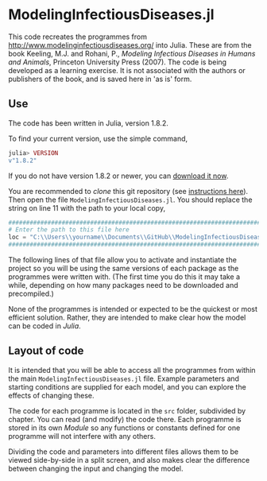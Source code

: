 # ModelingInfectiousDiseases.jl

This code recreates the programmes from http://www.modelinginfectiousdiseases.org/ into Julia. These are from the book Keeling, M.J. and Rohani, P., *Modeling Infectious Diseases in Humans and Animals*, Princeton University Press (2007). The code is being developed as a learning exercise. It is not associated with the authors or publishers of the book, and is saved here in 'as is' form.

## Use

The code has been written in Julia, version 1.8.2. 

To find your current version, use the simple command, 
``` julia 
julia> VERSION
v"1.8.2"
```
If you do not have version 1.8.2 or newer, you can [download it now](https://julialang.org/downloads/). 

You are recommended to _clone_ this git repository (see [instructions here](https://docs.github.com/en/repositories/creating-and-managing-repositories/cloning-a-repository)). Then open the file `ModelingInfectiousDiseases.jl`. You should replace the string on line 11 with the path to your local copy,

``` julia 
###############################################################################
# Enter the path to this file here 
loc = "C:\\Users\\yourname\\Documents\\GitHub\\ModelingInfectiousDiseases.jl"
###############################################################################
```

The following lines of that file allow you to activate and instantiate the project so you will be using the same versions of each package as the programmes were written with. (The first time you do this it may take a while, depending on how many packages need to be downloaded and precompiled.)

None of the programmes is intended or expected to be the quickest or most efficient solution. Rather, they are intended to make clear how the model can be coded in *Julia*.

## Layout of code

It is intended that you will be able to access all the programmes from within the main `ModelingInfectiousDiseases.jl` file. Example parameters and starting conditions are supplied for each model, and you can explore the effects of changing these.

The code for each programme is located in the `src` folder, subdivided by chapter. You can read (and modify) the code there. Each programme is stored in its own _Module_ so any functions or constants defined for one programme will not interfere with any others. 

Dividing the code and parameters into different files allows them to be viewed side-by-side in a split screen, and also makes clear the difference between changing the input and changing the model.
